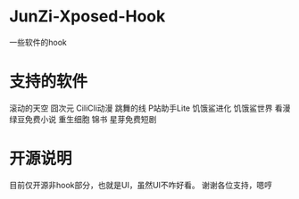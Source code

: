 # JunZi-Xposed-Hook
一些软件的hook
# 支持的软件
滚动的天空
囧次元
CiliCli动漫
跳舞的线
P站助手Lite
饥饿鲨进化
饥饿鲨世界
看漫
绿豆免费小说
重生细胞
锦书
星芽免费短剧
# 开源说明
目前仅开源非hook部分，也就是UI，虽然UI不咋好看。
谢谢各位支持，嗯哼
